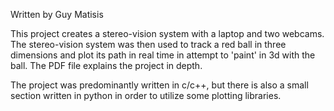 Written by
Guy Matisis

This project creates a stereo-vision system with a laptop and two webcams. The stereo-vision system was then used to track a red ball in three dimensions and plot its path in real time in attempt to 'paint' in 3d with the ball. The PDF file explains the project in depth.

The project was predominantly written in c/c++, but there is also a small section written in python in order to utilize some plotting libraries.




